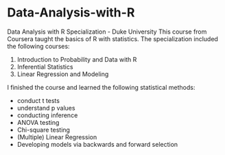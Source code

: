# Data-Analysis-with-R
Data Analysis with R Specialization - Duke University 
This course from Coursera taught the basics of R with statistics. 
The specialization included the following courses:
1. Introduction to Probability and Data with R
2. Inferential Statistics
3. Linear Regression and Modeling

I finished the course and learned the following statistical methods:
- conduct t tests
- understand p values
- conducting inference
- ANOVA testing
- Chi-square testing
- (Multiple) Linear Regression
- Developing models via backwards and forward selection
